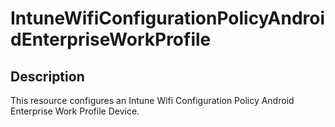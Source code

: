 
# IntuneWifiConfigurationPolicyAndroidEnterpriseWorkProfile

## Description

This resource configures an Intune Wifi Configuration Policy Android Enterprise Work Profile Device.
